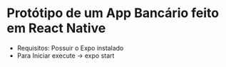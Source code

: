 # Protótipo de um App Bancário feito em React Native

* Requisitos: Possuir o Expo instalado
* Para Iniciar execute ->  expo start
